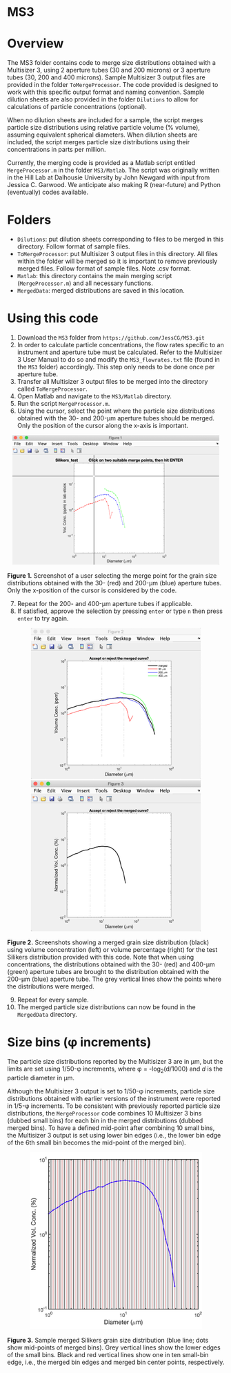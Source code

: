 MS3
===

# Overview
The MS3 folder contains code to merge size distributions obtained with a Multisizer 3, using 2 aperture tubes (30 and 200 microns) or 3 aperture tubes (30, 200 and 400 microns). Sample Multisizer 3 output files are provided in the folder `ToMergeProcessor`. The code provided is designed to work with this specific output format and naming convention. Sample dilution sheets are also provided in the folder `Dilutions` to allow for calculations of particle concentrations (optional).

When no dilution sheets are included for a sample, the script merges particle size distributions using relative particle volume (% volume), assuming equivalent spherical diameters. When dilution sheets are included, the script merges particle size distributions using their concentrations in parts per million.

Currently, the merging code is provided as a Matlab script entitled `MergeProcessor.m` in the folder `MS3/Matlab`. The script was originally written in the Hill Lab at Dalhousie University by John Newgard with input from Jessica C. Garwood. We anticipate also making R (near-future) and Python (eventually) codes available.

# Folders
- `Dilutions`: put dilution sheets corresponding to files to be merged in this directory. Follow format of sample files.
- `ToMergeProcessor`: put Multisizer 3 output files in this directory. All files within the folder will be merged so it is important to remove previously merged files. Follow format of sample files. Note .csv format.
- `Matlab`: this directory contains the main merging script (`MergeProcessor.m`) and all necessary functions.
- `MergedData`: merged distributions are saved in this location.


# Using this code
1. Download the `MS3` folder from `https://github.com/JessCG/MS3.git` 
2. In order to calculate particle concentrations, the flow rates specific to an instrument and aperture tube must be calculated. Refer to the Multisizer 3 User Manual to do so and modify the `MS3_flowrates.txt` file (found in the `MS3` folder) accordingly. This step only needs to be done once per aperture tube.
3. Transfer all Multisizer 3 output files to be merged into the directory called `ToMergeProcessor`.
4. Open Matlab and navigate to the `MS3/Matlab` directory.
5. Run the script `MergeProcessor.m`.
6. Using the cursor, select the point where the particle size distributions obtained with the 30- and 200-&mu;m aperture tubes should be merged. Only the position of the cursor along the x-axis is important.

<p align="center">
<img src="./.assets/img/MergingCursor.png" alt="MergingCursor" height="300"/>
</p>

**Figure 1.** Screenshot of a user selecting the merge point for the grain size distributions obtained with the 30- (red) and 200-&mu;m (blue) aperture tubes. Only the x-position of the cursor is considered by the code.

7. Repeat for the 200- and 400-&mu;m aperture tubes if applicable.
8. If satisfied, approve the selection by pressing `enter` or type `n` then press `enter` to try again.

<p align="center">
<img src="./.assets/img/MergedConc.png" alt="MergedConc" height="350"/>
<img src="./.assets/img/MergedVolume.png" alt="MergedVolume" height="350"/>
</p>

**Figure 2.** Screenshots showing a merged grain size distribution (black) using volume concentration (left) or volume percentage (right) for the test Silikers distribution provided with this code. Note that when using concentrations, the distributions obtained with the 30- (red) and 400-&mu;m (green) aperture tubes are brought to the distribution obtained with the 200-&mu;m (blue) aperture tube. The grey vertical lines show the points where the distributions were merged.


9. Repeat for every sample.
10. The merged particle size distributions can now be found in the `MergedData` directory.

# Size bins (&phi; increments)
The particle size distributions reported by the Multisizer 3 are in &mu;m, but the limits are set using 1/50-&phi; increments, where &phi; = -log<sub>2</sub>(d/1000) and _d_ is the particle diameter in &mu;m.

Although the Multisizer 3 output is set to 1/50-&phi; increments, particle size distributions obtained with earlier versions of the instrument were reported in 1/5-&phi; increments. To be consistent with previously reported particle size distributions, the `MergeProcessor` code  combines 10 Multisizer 3 bins (dubbed small bins) for each bin in the merged distributions (dubbed merged bins). To have a defined mid-point after combining 10 small bins, the Multisizer 3 output is set using lower bin edges (i.e., the lower bin edge of the 6th small bin becomes the mid-point of the merged bin).

<p align="center">
<img src="./.assets/img/MergedBins.png" alt="MergedBins" width="400"/>
</p>

**Figure 3.** Sample merged Silikers grain size distribution (blue line; dots show mid-points of merged bins). Grey vertical lines show the lower edges of the small bins. Black and red vertical lines show one in ten small-bin edge, i.e., the merged bin edges and merged bin center points, respectively.
